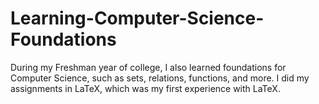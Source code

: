 # Learning-Computer-Science-Foundations
During my Freshman year of college, I also learned foundations for Computer Science, such as sets, relations, functions, and more.  I did my assignments in LaTeX, which was my first experience with LaTeX.
